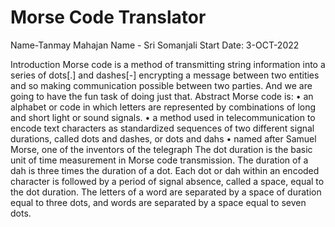 # Morse Code Translator

Name-Tanmay Mahajan
Name - Sri Somanjali
Start Date: 3-OCT-2022

Introduction
Morse code is a method of transmitting string information into a series of dots[.] and dashes[-] encrypting a 
message between two entities and so making communication possible between two parties. And we are going 
to have the fun task of doing just that.
Abstract 
Morse code is: 
• an alphabet or code in which letters are represented by combinations of long and short light or sound 
signals. 
• a method used in telecommunication to encode text characters as standardized sequences of two 
different signal durations, called dots and dashes, or dots and dahs
• named after Samuel Morse, one of the inventors of the telegraph 
The dot duration is the basic unit of time measurement in Morse code transmission. The duration of a dah is 
three times the duration of a dot. Each dot or dah within an encoded character is followed by a period of 
signal absence, called a space, equal to the dot duration. The letters of a word are separated by a space of 
duration equal to three dots, and words are separated by a space equal to seven dots.

